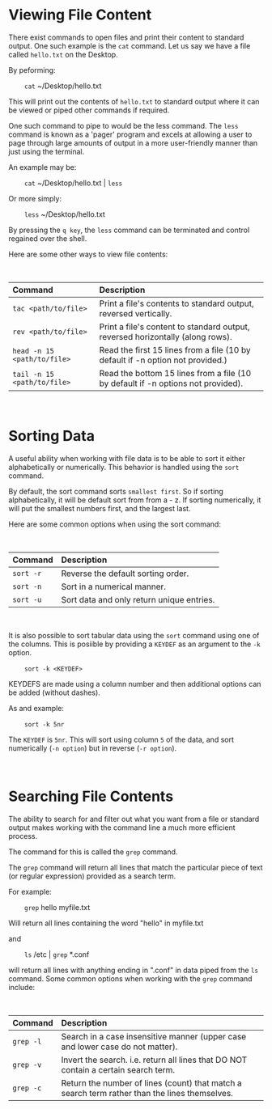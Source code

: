 # **Viewing File Content**

There exist commands to open files and print their content to standard output. One such
example is the `cat` command. Let us say we have a file called `hello.txt` on the Desktop.

By peforming:

&nbsp; &nbsp; &nbsp; &nbsp; `cat` ~/Desktop/hello.txt

This will print out the contents of `hello.txt` to standard output where it can be viewed
or piped other commands if required.

One such command to pipe to would be the less command. The `less` command is known as a
'pager' program and excels at allowing a user to page through large amounts of output in
a more user-friendly manner than just using the terminal.

An example may be:

&nbsp; &nbsp; &nbsp; &nbsp; `cat` ~/Desktop/hello.txt | `less`

Or more simply:

&nbsp; &nbsp; &nbsp; &nbsp; `less` ~/Desktop/hello.txt

By pressing the `q key`, the `less` command can be terminated and control regained over the 
shell.

Here are some other ways to view file contents:

&nbsp;

| Command              | Description |
|:---------------------|:------------|
| `tac <path/to/file>`  | Print a file's contents to standard output, reversed vertically. |
| `rev <path/to/file>`  | Print a file's content to standard output, reversed horizontally (along rows). |
| `head -n 15 <path/to/file>`  | Read the first 15 lines from a file (10 by default if -n option not provided.)  |
| `tail -n 15 <path/to/file>`  | Read the bottom 15 lines from a file (10 by default if -n options not provided). |

&nbsp;

# **Sorting Data**

A useful ability when working with file data is to be able to sort it either alphabetically or
numerically. This behavior is handled using the `sort` command.

By default, the sort command sorts `smallest first`. So if sorting alphabetically, it will be
default sort from from a - z. If sorting numerically, it will put the smallest numbers first,
and the largest last.

Here are some common options when using the sort command:

&nbsp;

| Command | Description |
|:----------|:------------|
| `sort -r` | Reverse the default sorting order. |
| `sort -n` | Sort in a numerical manner. |
| `sort -u` | Sort data and only return unique entries. |

&nbsp;

It is also possible to sort tabular data using the `sort` command using one of the columns. This
is posiible by providing a `KEYDEF` as an argument to the `-k` option.

&nbsp; &nbsp; &nbsp; &nbsp; `sort -k <KEYDEF>`

KEYDEFS are made using a column number and then additional options can be added (without dashes).

As and example:

&nbsp; &nbsp; &nbsp; &nbsp; `sort -k 5nr`

The `KEYDEF` is `5nr`. This will sort using column `5` of the data, and sort numerically (`-n option`) but in reverse (`-r option`).

&nbsp;

# **Searching File Contents**

The ability to search for and filter out what you want from a file or standard output makes working
with the command line a much more efficient process. 

The command for this is called the `grep` command. 

The `grep` command will return all lines that match the particular piece of text (or regular expression) provided as a search term.

For example:

&nbsp; &nbsp; &nbsp; &nbsp; `grep` hello myfile.txt 

Will return all lines containing the word "hello" in myfile.txt

and

&nbsp; &nbsp; &nbsp; &nbsp; `ls` /etc | `grep` *.conf

will return all lines with anything ending in ".conf" in data piped from the `ls` command.
Some common options when working with the `grep` command include:

&nbsp;

| Command | Description |
|:----------|:------------|
| `grep -l` | Search in a case insensitive manner (upper case and lower case do not matter). | 
| `grep -v` | Invert the search. i.e. return all lines that DO NOT contain a certain search term. | 
| `grep -c` | Return the number of lines (count) that match a search term rather than the lines themselves. | 
